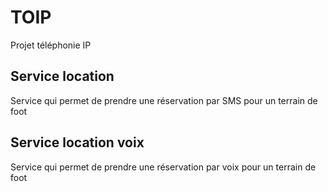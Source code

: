 # TOIP
Projet téléphonie IP 

## Service location
Service qui permet de prendre une réservation par SMS pour un terrain de foot

## Service location voix
Service qui permet de prendre une réservation par voix pour un terrain de foot


